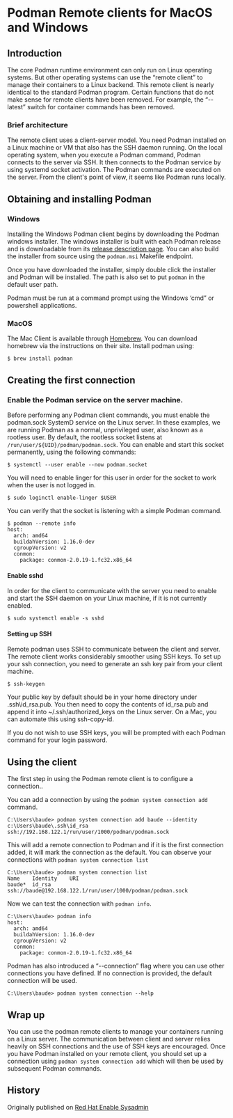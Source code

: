 # Podman Remote clients for MacOS and Windows

## Introduction

The core Podman runtime environment can only run on Linux operating systems.  But other operating systems can use the “remote client” to manage their containers to a Linux backend.  This remote client is nearly identical to the standard Podman program.  Certain functions that do not make sense for remote clients have been removed.  For example, the “--latest” switch for container commands has been removed.

### Brief architecture

The remote client uses a client-server model. You need Podman installed on a Linux machine or VM that also has the SSH daemon running. On the local operating system, when you execute a Podman command, Podman connects to the server via SSH. It then connects to the Podman service by using systemd socket activation. The Podman commands are executed on the server. From the client's point of view, it seems like Podman runs locally.

## Obtaining and installing Podman

### Windows

Installing the Windows Podman client begins by downloading the Podman windows installer. The windows installer is built with each Podman release and is downloadable from its [release description page](https://github.com/containers/podman/releases/latest).  You can also build the installer from source using the `podman.msi` Makefile endpoint.

Once you have downloaded the installer, simply double click the installer and Podman will be installed.  The path is also set to put `podman` in the default user path.

Podman must be run at a command prompt using the Windows ‘cmd” or powershell applications.

### MacOS

The Mac Client is available through [Homebrew](https://brew.sh/). You can download homebrew via the instructions on their site. Install podman using:
```
$ brew install podman
```

## Creating the first connection

### Enable the Podman service on the server machine.

Before performing any  Podman client commands, you must enable the podman.sock SystemD service on the Linux server.  In these examples, we are running Podman as a normal, unprivileged user, also known as a rootless user.  By default, the rootless socket listens at  `/run/user/${UID}/podman/podman.sock`.  You can enable and start this socket permanently, using the following commands:
```
$ systemctl --user enable --now podman.socket
```
You will need to enable linger for this user in order for the socket to work when the user is not logged in.

```
$ sudo loginctl enable-linger $USER
```

You can verify that the socket is listening with a simple Podman command.

```
$ podman --remote info
host:
  arch: amd64
  buildahVersion: 1.16.0-dev
  cgroupVersion: v2
  conmon:
	package: conmon-2.0.19-1.fc32.x86_64
```

#### Enable sshd

In order for the client to communicate with the server you need to enable and start the SSH daemon on your Linux machine, if it is not currently enabled.
```
$ sudo systemctl enable -s sshd
```

#### Setting up SSH
Remote podman uses SSH to communicate between the client and server. The remote client works considerably smoother using SSH keys. To set up your ssh connection, you need to generate an ssh key pair from your client machine.
```
$ ssh-keygen
```
Your public key by default should be in your home directory under .ssh\id_rsa.pub. You then need to copy the contents of id_rsa.pub and append it into  ~/.ssh/authorized_keys on the Linux  server. On a Mac, you can automate this using ssh-copy-id.

If you do not wish to use SSH keys, you will be prompted with each Podman command for your login password.

## Using the client

The first step in using the Podman remote client is to configure a connection..

You can add a connection by using the `podman system connection add` command.

```
C:\Users\baude> podman system connection add baude --identity c:\Users\baude\.ssh\id_rsa ssh://192.168.122.1/run/user/1000/podman/podman.sock
```

This will add a remote connection to Podman and if it is the first connection added, it will mark the connection as the default.  You can observe your connections with `podman system connection list`

```
C:\Users\baude> podman system connection list
Name	Identity 	URI
baude*	id_rsa	       ssh://baude@192.168.122.1/run/user/1000/podman/podman.sock
```

Now we can test the connection with `podman info`.

```
C:\Users\baude> podman info
host:
  arch: amd64
  buildahVersion: 1.16.0-dev
  cgroupVersion: v2
  conmon:
	package: conmon-2.0.19-1.fc32.x86_64
```

Podman has also introduced a “--connection” flag where you can use other connections you have defined.  If no connection is provided, the default connection will be used.

```
C:\Users\baude> podman system connection --help
```

## Wrap up

You can use the podman remote clients to manage your containers running on a Linux server.  The communication between client and server relies heavily on SSH connections and the use of SSH keys are encouraged.  Once you have Podman installed on your remote client, you should set up a connection using   `podman system connection add` which will then be used by subsequent Podman commands.

## History
Originally published on [Red Hat Enable Sysadmin](https://www.redhat.com/sysadmin/podman-clients-macos-windows)

